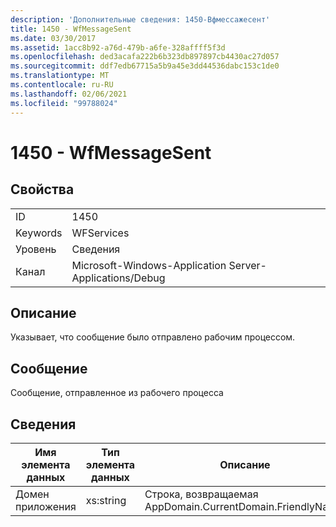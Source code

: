 ```yaml
---
description: 'Дополнительные сведения: 1450-Вфмессажесент'
title: 1450 - WfMessageSent
ms.date: 03/30/2017
ms.assetid: 1acc8b92-a76d-479b-a6fe-328affff5f3d
ms.openlocfilehash: ded3acafa222b6b323db897897cb4430ac27d057
ms.sourcegitcommit: ddf7edb67715a5b9a45e3dd44536dabc153c1de0
ms.translationtype: MT
ms.contentlocale: ru-RU
ms.lasthandoff: 02/06/2021
ms.locfileid: "99788024"
---
```

# <a name="1450---wfmessagesent"></a>1450 - WfMessageSent

## <a name="properties"></a>Свойства  
  
|||  
|-|-|  
|ID|1450|  
|Keywords|WFServices|  
|Уровень|Сведения|  
|Канал|Microsoft-Windows-Application Server-Applications/Debug|  
  
## <a name="description"></a>Описание  

 Указывает, что сообщение было отправлено рабочим процессом.  
  
## <a name="message"></a>Сообщение  

 Сообщение, отправленное из рабочего процесса  
  
## <a name="details"></a>Сведения  
  
|Имя элемента данных|Тип элемента данных|Описание|  
|--------------------|--------------------|-----------------|  
|Домен приложения|xs:string|Строка, возвращаемая AppDomain.CurrentDomain.FriendlyName.|
